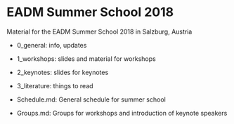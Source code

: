 # EADM Summer School 2018

Material for the EADM Summer School 2018 in Salzburg, Austria

- 0_general: info, updates
- 1_workshops: slides and material for workshops 
- 2_keynotes: slides for keynotes
- 3_literature: things to read

- Schedule.md: General schedule for summer school
- Groups.md: Groups for workshops and introduction of keynote speakers 